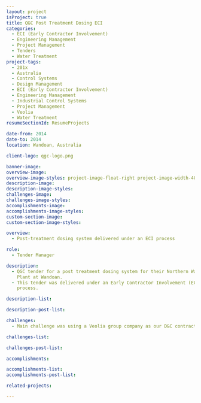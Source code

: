 ```yaml
---
layout: project
isProject: true
title: QGC Post Treatment Dosing ECI
categories:
  - ECI (Early Contractor Involvement)
  - Engineering Management
  - Project Management
  - Tenders
  - Water Treatment
project-tags:
  - 201x
  - Australia
  - Control Systems
  - Design Management
  - ECI (Early Contractor Involvement)
  - Engineering Management
  - Industrial Control Systems
  - Project Management
  - Veolia
  - Water Treatment
resumeSectionId: ResumeProjects

date-from: 2014
date-to: 2014
location: Wandoan, Australia

client-logo: qgc-logo.png

banner-image:
overview-image:
overview-image-styles: project-image-float-right project-image-width-40
description-image:
description-image-styles:
challenges-image:
challenges-image-styles:
accomplishments-image:
accomplishments-image-styles:
custom-section-image:
custom-section-image-styles:

overview:
  - Post-treatment dosing system delivered under an ECI process

role:
  - Tender Manager

description:
  - QGC tender for a post treatment dosing system for their Northern Water
    Plant at Wandoan.
  - This tender was delivered under an Early Contractor Involvement (ECI)
    process.

description-list:

description-post-list:

challenges:
  - Main challenge was using a Veolia group company as our D&C contractor.

challenges-list:    

challenges-post-list:    

accomplishments:

accomplishments-list:    
accomplishments-post-list:    

related-projects:

---
```

